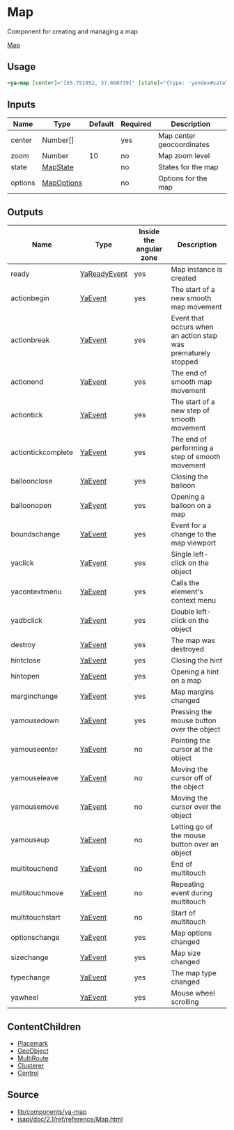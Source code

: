 # Map

Component for creating and managing a map

[Map](https://map-onload-event.stackblitz.io ':include :type=iframe height=550px')

## Usage

```html
<ya-map [center]="[55.751952, 37.600739]" [state]="{type: 'yandex#satellite'}"></ya-map>
```

## Inputs

| Name    | Type         | Default | Required | Description               |
| ------- | ------------ | ------- | -------- | ------------------------- |
| center  | Number[]     |         | yes      | Map center geocoordinates |
| zoom    | Number       | 10      | no       | Map zoom level            |
| state   | [MapState]   |         | no       | States for the map        |
| options | [MapOptions] |         | no       | Options for the map       |

[scriptservice]: services/script.md
[mapstate]: https://tech.yandex.ru/maps/jsapi/doc/2.1/ref/reference/Map-docpage/#Map__param-state
[mapoptions]: https://tech.yandex.ru/maps/jsapi/doc/2.1/ref/reference/Map-docpage/#Map__param-options

## Outputs

| Name               | Type           | Inside the angular zone | Description                                                   |
| ------------------ | -------------- | ----------------------- | ------------------------------------------------------------- |
| ready              | [YaReadyEvent] | yes                     | Map instance is created                                       |
| actionbegin        | [YaEvent]      | yes                     | The start of a new smooth map movement                        |
| actionbreak        | [YaEvent]      | yes                     | Event that occurs when an action step was prematurely stopped |
| actionend          | [YaEvent]      | yes                     | The end of smooth map movement                                |
| actiontick         | [YaEvent]      | yes                     | The start of a new step of smooth movement                    |
| actiontickcomplete | [YaEvent]      | yes                     | The end of performing a step of smooth movement               |
| balloonclose       | [YaEvent]      | yes                     | Closing the balloon                                           |
| balloonopen        | [YaEvent]      | yes                     | Opening a balloon on a map                                    |
| boundschange       | [YaEvent]      | yes                     | Event for a change to the map viewport                        |
| yaclick            | [YaEvent]      | yes                     | Single left-click on the object                               |
| yacontextmenu      | [YaEvent]      | yes                     | Calls the element's context menu                              |
| yadbclick          | [YaEvent]      | yes                     | Double left-click on the object                               |
| destroy            | [YaEvent]      | yes                     | The map was destroyed                                         |
| hintclose          | [YaEvent]      | yes                     | Closing the hint                                              |
| hintopen           | [YaEvent]      | yes                     | Opening a hint on a map                                       |
| marginchange       | [YaEvent]      | yes                     | Map margins changed                                           |
| yamousedown        | [YaEvent]      | yes                     | Pressing the mouse button over the object                     |
| yamouseenter       | [YaEvent]      | no                      | Pointing the cursor at the object                             |
| yamouseleave       | [YaEvent]      | no                      | Moving the cursor off of the object                           |
| yamousemove        | [YaEvent]      | no                      | Moving the cursor over the object                             |
| yamouseup          | [YaEvent]      | no                      | Letting go of the mouse button over an object                 |
| multitouchend      | [YaEvent]      | no                      | End of multitouch                                             |
| multitouchmove     | [YaEvent]      | no                      | Repeating event during multitouch                             |
| multitouchstart    | [YaEvent]      | no                      | Start of multitouch                                           |
| optionschange      | [YaEvent]      | yes                     | Map options changed                                           |
| sizechange         | [YaEvent]      | yes                     | Map size changed                                              |
| typechange         | [YaEvent]      | yes                     | The map type changed                                          |
| yawheel            | [YaEvent]      | yes                     | Mouse wheel scrolling                                         |

[yareadyevent]: interfaces/ya-ready-event.md
[yaevent]: interfaces/event.md

## ContentChildren

- [Placemark](directives/placemark.md)
- [GeoObject](directives/geoobject.md)
- [MultiRoute](directives/multiroute.md)
- [Clusterer](directives/clusterer.md)
- [Control](directives/control.md)

## Source

- [lib/components/ya-map](https://github.com/ddubrava/angular8-yandex-maps/tree/master/projects/angular8-yandex-maps/src/lib/components/ya-map)
- [jsapi/doc/2.1/ref/reference/Map.html](https://yandex.ru/dev/maps/jsapi/doc/2.1/ref/reference/Map.html/)
